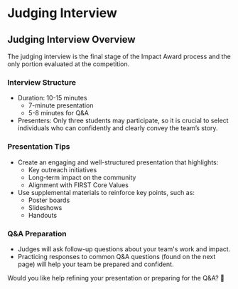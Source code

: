 # Judging Interview

## **Judging Interview Overview**

The judging interview is the final stage of the Impact Award process and the only portion evaluated at the competition.

### **Interview Structure**

* Duration: 10-15 minutes
  * 7-minute presentation
  * 5-8 minutes for Q\&A
* Presenters: Only three students may participate, so it is crucial to select individuals who can confidently and clearly convey the team’s story.

### **Presentation Tips**

* Create an engaging and well-structured presentation that highlights:
  * Key outreach initiatives
  * Long-term impact on the community
  * Alignment with FIRST Core Values
* Use supplemental materials to reinforce key points, such as:
  * Poster boards
  * Slideshows
  * Handouts

### **Q\&A Preparation**

* Judges will ask follow-up questions about your team's work and impact.
* Practicing responses to common Q\&A questions (found on the next page) will help your team be prepared and confident.

Would you like help refining your presentation or preparing for the Q\&A? 🚀

